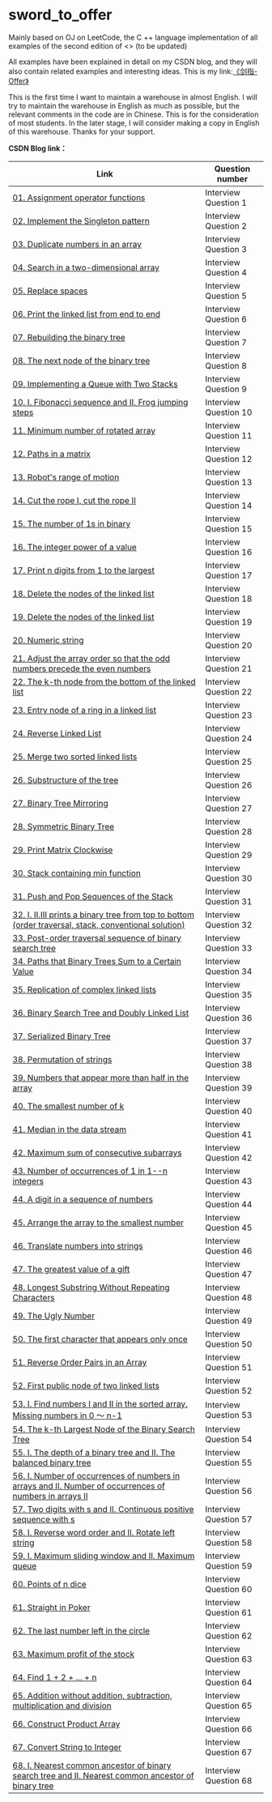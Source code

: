 # sword_to_offer
Mainly based on OJ on LeetCode, the C ++ language implementation of all examples of the second edition of <<Sword to offer>> (to be updated)

All examples have been explained in detail on my CSDN blog, and they will also contain related examples and interesting ideas. This is my link:[《剑指-Offer》](https://blog.csdn.net/yl_puyu/category_9720322.html)

This is the first time I want to maintain a warehouse in almost English.
I will try to maintain the warehouse in English as much as possible, but the relevant comments in the code are in Chinese. This is for the consideration of most students. In the later stage, I will consider making a copy in English of this warehouse. Thanks for your support.

**CSDN Blog link：**

|<center>Link|Question number|
|:--|--|
|[01. Assignment operator functions](https://blog.csdn.net/yl_puyu/article/details/104320386)|	Interview Question 1
[02. Implement the Singleton pattern](https://blog.csdn.net/yl_puyu/article/details/104321617)|Interview Question 2
[03. Duplicate numbers in an array](https://blog.csdn.net/yl_puyu/article/details/104329976)|Interview Question 3
[04. Search in a two-dimensional array](https://blog.csdn.net/yl_puyu/article/details/104333821)|Interview Question 4
[05. Replace spaces](https://blog.csdn.net/yl_puyu/article/details/104346226)|	Interview Question 5
[06. Print the linked list from end to end](https://blog.csdn.net/yl_puyu/article/details/104418918)|Interview Question 6
[07. Rebuilding the binary tree](https://blog.csdn.net/yl_puyu/article/details/104419975)|	Interview Question 7
[08. The next node of the binary tree](https://blog.csdn.net/yl_puyu/article/details/104424333)|	Interview Question 8
[09. Implementing a Queue with Two Stacks](https://blog.csdn.net/yl_puyu/article/details/104433916)|	Interview Question 9
[10. I. Fibonacci sequence and II. Frog jumping steps](https://blog.csdn.net/yl_puyu/article/details/104434155)|	Interview Question 10
[11. Minimum number of rotated array](https://blog.csdn.net/yl_puyu/article/details/104438789)|	Interview Question 11
[12. Paths in a matrix](https://blog.csdn.net/yl_puyu/article/details/104480988)|	Interview Question 12
[13. Robot's range of motion](https://blog.csdn.net/yl_puyu/article/details/104488204)|	Interview Question 13
[14. Cut the rope I, cut the rope II](https://blog.csdn.net/yl_puyu/article/details/104497699)|	Interview Question 14
[15. The number of 1s in binary](https://blog.csdn.net/yl_puyu/article/details/104501967)|	Interview Question 15
[16. The integer power of a value](https://blog.csdn.net/yl_puyu/article/details/104543647)|	Interview Question 16
[17. Print n digits from 1 to the largest](https://blog.csdn.net/yl_puyu/article/details/104545083)|	Interview Question 17
[18. Delete the nodes of the linked list](https://blog.csdn.net/yl_puyu/article/details/104546118)|	Interview Question 18
[19. Delete the nodes of the linked list](https://blog.csdn.net/yl_puyu/article/details/104546349)|	Interview Question 19
[20. Numeric string](https://blog.csdn.net/yl_puyu/article/details/104565592)|	Interview Question 20
[21. Adjust the array order so that the odd numbers precede the even numbers](https://blog.csdn.net/yl_puyu/article/details/104566408)|	Interview Question 21
[22. The k-th node from the bottom of the linked list](https://blog.csdn.net/yl_puyu/article/details/104566761)|	Interview Question 22
[23. Entry node of a ring in a linked list](https://blog.csdn.net/yl_puyu/article/details/104567136)|	Interview Question 23
[24. Reverse Linked List](https://blog.csdn.net/yl_puyu/article/details/104566909)|	Interview Question 24
[25. Merge two sorted linked lists](https://blog.csdn.net/yl_puyu/article/details/104567417)|	Interview Question 25
[26. Substructure of the tree](https://blog.csdn.net/yl_puyu/article/details/104567603)|	Interview Question 26
[27. Binary Tree Mirroring](https://blog.csdn.net/yl_puyu/article/details/104583619)|	Interview Question 27
[28. Symmetric Binary Tree](https://blog.csdn.net/yl_puyu/article/details/104584062)|	Interview Question 28
[29. Print Matrix Clockwise](https://blog.csdn.net/yl_puyu/article/details/104584489)|	Interview Question 29
[30. Stack containing min function](https://blog.csdn.net/yl_puyu/article/details/104585310)|	Interview Question 30
[31. Push and Pop Sequences of the Stack](https://blog.csdn.net/yl_puyu/article/details/104585318)|	Interview Question 31
[32. I. II.III prints a binary tree from top to bottom (order traversal, stack, conventional solution)](https://blog.csdn.net/yl_puyu/article/details/104599584)|	Interview Question 32
[33. Post-order traversal sequence of binary search tree](https://blog.csdn.net/yl_puyu/article/details/104600996)|	Interview Question 33
[34. Paths that Binary Trees Sum to a Certain Value](https://blog.csdn.net/yl_puyu/article/details/104602253)|	Interview Question 34
[35. Replication of complex linked lists](https://blog.csdn.net/yl_puyu/article/details/104602865)|	Interview Question 35
[36. Binary Search Tree and Doubly Linked List](https://blog.csdn.net/yl_puyu/article/details/104609576)|	Interview Question 36
[37. Serialized Binary Tree](https://blog.csdn.net/yl_puyu/article/details/104634270)|	Interview Question 37
[38. Permutation of strings](https://blog.csdn.net/yl_puyu/article/details/104644312)|	Interview Question 38
[39. Numbers that appear more than half in the array](https://blog.csdn.net/yl_puyu/article/details/104645044)|	Interview Question 39
[40. The smallest number of k](https://blog.csdn.net/yl_puyu/article/details/104645723)|	Interview Question 40
[41. Median in the data stream](https://blog.csdn.net/yl_puyu/article/details/104686173)|	Interview Question 41
[42. Maximum sum of consecutive subarrays](https://blog.csdn.net/yl_puyu/article/details/104697359)|	Interview Question 42
[43. Number of occurrences of 1 in 1--n integers](https://blog.csdn.net/yl_puyu/article/details/104706483)|	Interview Question 43
[44. A digit in a sequence of numbers](https://blog.csdn.net/yl_puyu/article/details/104707222)|	Interview Question 44
[45. Arrange the array to the smallest number](https://blog.csdn.net/yl_puyu/article/details/104707561)|	Interview Question 45
[46. Translate numbers into strings](https://blog.csdn.net/yl_puyu/article/details/104716621)|	Interview Question 46
[47. The greatest value of a gift](https://blog.csdn.net/yl_puyu/article/details/104717322)|	Interview Question 47
[48. Longest Substring Without Repeating Characters](https://blog.csdn.net/yl_puyu/article/details/104717915)|	Interview Question 48
[49. The Ugly Number](https://blog.csdn.net/yl_puyu/article/details/104722465)|Interview Question 49
[50. The first character that appears only once](https://blog.csdn.net/yl_puyu/article/details/104723091)|	Interview Question 50
[51. Reverse Order Pairs in an Array](https://blog.csdn.net/yl_puyu/article/details/104727219)|	Interview Question 51
[52. First public node of two linked lists](https://blog.csdn.net/yl_puyu/article/details/104743076)|	Interview Question 52
[53. I. Find numbers I and II in the sorted array. Missing numbers in 0 ～ n-1](https://editor.csdn.net/md/?articleId=104755303)|	Interview Question 53
[54. The k-th Largest Node of the Binary Search Tree](https://blog.csdn.net/yl_puyu/article/details/104744126)|	Interview Question 54
[55. I. The depth of a binary tree and II. The balanced binary tree](https://blog.csdn.net/yl_puyu/article/details/104756110)|	Interview Question 55
[56. I. Number of occurrences of numbers in arrays and II. Number of occurrences of numbers in arrays II](https://editor.csdn.net/md/?articleId=104759781)|	Interview Question 56
[57. Two digits with s and II. Continuous positive sequence with s](https://blog.csdn.net/yl_puyu/article/details/104766149)|	Interview Question 57
[58. I. Reverse word order and II. Rotate left string](https://blog.csdn.net/yl_puyu/article/details/104784312)|	Interview Question 58
[59. I. Maximum sliding window and II. Maximum queue](https://blog.csdn.net/yl_puyu/article/details/104784840)|	Interview Question 59
[60. Points of n dice](https://blog.csdn.net/yl_puyu/article/details/104786440)|	Interview Question 60
[61. Straight in Poker](https://blog.csdn.net/yl_puyu/article/details/104799313)|	Interview Question 61
[62. The last number left in the circle](https://blog.csdn.net/yl_puyu/article/details/104788505)|	Interview Question 62
[63. Maximum profit of the stock](https://blog.csdn.net/yl_puyu/article/details/104788566)|	Interview Question 63
[64. Find 1 + 2 + ... + n](https://blog.csdn.net/yl_puyu/article/details/104788569)|	Interview Question 64
[65. Addition without addition, subtraction, multiplication and division](https://blog.csdn.net/yl_puyu/article/details/104788586)|	Interview Question 65
[66. Construct Product Array](https://blog.csdn.net/yl_puyu/article/details/104788599)|	Interview Question 66
[67. Convert String to Integer](https://blog.csdn.net/yl_puyu/article/details/104788601)|	Interview Question 67
[68. I. Nearest common ancestor of binary search tree and II. Nearest common ancestor of binary tree](https://blog.csdn.net/yl_puyu/article/details/104788609)|	Interview Question 68